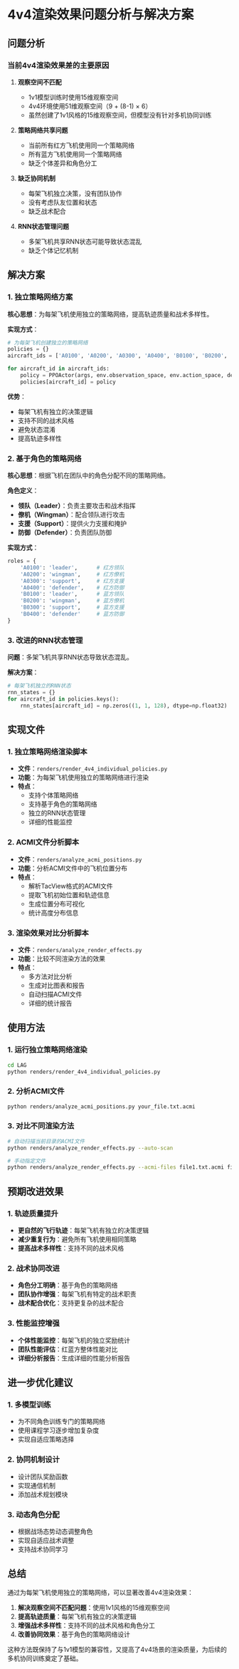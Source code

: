 # 4v4渲染效果问题分析与解决方案

## 问题分析

### 当前4v4渲染效果差的主要原因

1. **观察空间不匹配**
   - 1v1模型训练时使用15维观察空间
   - 4v4环境使用51维观察空间（9 + (8-1) × 6）
   - 虽然创建了1v1风格的15维观察空间，但模型没有针对多机协同训练

2. **策略网络共享问题**
   - 当前所有红方飞机使用同一个策略网络
   - 所有蓝方飞机使用同一个策略网络
   - 缺乏个体差异和角色分工

3. **缺乏协同机制**
   - 每架飞机独立决策，没有团队协作
   - 没有考虑队友位置和状态
   - 缺乏战术配合

4. **RNN状态管理问题**
   - 多架飞机共享RNN状态可能导致状态混乱
   - 缺乏个体记忆机制

## 解决方案

### 1. 独立策略网络方案

**核心思想**：为每架飞机使用独立的策略网络，提高轨迹质量和战术多样性。

**实现方式**：
```python
# 为每架飞机创建独立的策略网络
policies = {}
aircraft_ids = ['A0100', 'A0200', 'A0300', 'A0400', 'B0100', 'B0200', 'B0300', 'B0400']

for aircraft_id in aircraft_ids:
    policy = PPOActor(args, env.observation_space, env.action_space, device=device)
    policies[aircraft_id] = policy
```

**优势**：
- 每架飞机有独立的决策逻辑
- 支持不同的战术风格
- 避免状态混淆
- 提高轨迹多样性

### 2. 基于角色的策略网络

**核心思想**：根据飞机在团队中的角色分配不同的策略网络。

**角色定义**：
- **领队（Leader）**：负责主要攻击和战术指挥
- **僚机（Wingman）**：配合领队进行攻击
- **支援（Support）**：提供火力支援和掩护
- **防御（Defender）**：负责团队防御

**实现方式**：
```python
roles = {
    'A0100': 'leader',      # 红方领队
    'A0200': 'wingman',     # 红方僚机
    'A0300': 'support',     # 红方支援
    'A0400': 'defender',    # 红方防御
    'B0100': 'leader',      # 蓝方领队
    'B0200': 'wingman',     # 蓝方僚机
    'B0300': 'support',     # 蓝方支援
    'B0400': 'defender'     # 蓝方防御
}
```

### 3. 改进的RNN状态管理

**问题**：多架飞机共享RNN状态导致状态混乱。

**解决方案**：
```python
# 每架飞机独立的RNN状态
rnn_states = {}
for aircraft_id in policies.keys():
    rnn_states[aircraft_id] = np.zeros((1, 1, 128), dtype=np.float32)
```

## 实现文件

### 1. 独立策略网络渲染脚本
- **文件**：`renders/render_4v4_individual_policies.py`
- **功能**：为每架飞机使用独立的策略网络进行渲染
- **特点**：
  - 支持个体策略网络
  - 支持基于角色的策略网络
  - 独立的RNN状态管理
  - 详细的性能监控

### 2. ACMI文件分析脚本
- **文件**：`renders/analyze_acmi_positions.py`
- **功能**：分析ACMI文件中的飞机位置分布
- **特点**：
  - 解析TacView格式的ACMI文件
  - 提取飞机初始位置和轨迹信息
  - 生成位置分布可视化
  - 统计高度分布信息

### 3. 渲染效果对比分析脚本
- **文件**：`renders/analyze_render_effects.py`
- **功能**：比较不同渲染方法的效果
- **特点**：
  - 多方法对比分析
  - 生成对比图表和报告
  - 自动扫描ACMI文件
  - 详细的统计报告

## 使用方法

### 1. 运行独立策略网络渲染
```bash
cd LAG
python renders/render_4v4_individual_policies.py
```

### 2. 分析ACMI文件
```bash
python renders/analyze_acmi_positions.py your_file.txt.acmi
```

### 3. 对比不同渲染方法
```bash
# 自动扫描当前目录的ACMI文件
python renders/analyze_render_effects.py --auto-scan

# 手动指定文件
python renders/analyze_render_effects.py --acmi-files file1.txt.acmi file2.txt.acmi --method-names "方法1" "方法2"
```

## 预期改进效果

### 1. 轨迹质量提升
- **更自然的飞行轨迹**：每架飞机有独立的决策逻辑
- **减少重复行为**：避免所有飞机使用相同策略
- **提高战术多样性**：支持不同的战术风格

### 2. 战术协同改进
- **角色分工明确**：基于角色的策略网络
- **团队协作增强**：每架飞机有特定的战术职责
- **战术配合优化**：支持更复杂的战术配合

### 3. 性能监控增强
- **个体性能监控**：每架飞机的独立奖励统计
- **团队性能评估**：红蓝方整体性能对比
- **详细分析报告**：生成详细的性能分析报告

## 进一步优化建议

### 1. 多模型训练
- 为不同角色训练专门的策略网络
- 使用课程学习逐步增加复杂度
- 实现自适应策略选择

### 2. 协同机制设计
- 设计团队奖励函数
- 实现通信机制
- 添加战术规划模块

### 3. 动态角色分配
- 根据战场态势动态调整角色
- 实现自适应战术调整
- 支持战术协同学习

## 总结

通过为每架飞机使用独立的策略网络，可以显著改善4v4渲染效果：

1. **解决观察空间不匹配问题**：使用1v1风格的15维观察空间
2. **提高轨迹质量**：每架飞机有独立的决策逻辑
3. **增强战术多样性**：支持不同的战术风格和角色分工
4. **改善协同效果**：基于角色的策略网络设计

这种方法既保持了与1v1模型的兼容性，又提高了4v4场景的渲染质量，为后续的多机协同训练奠定了基础。 